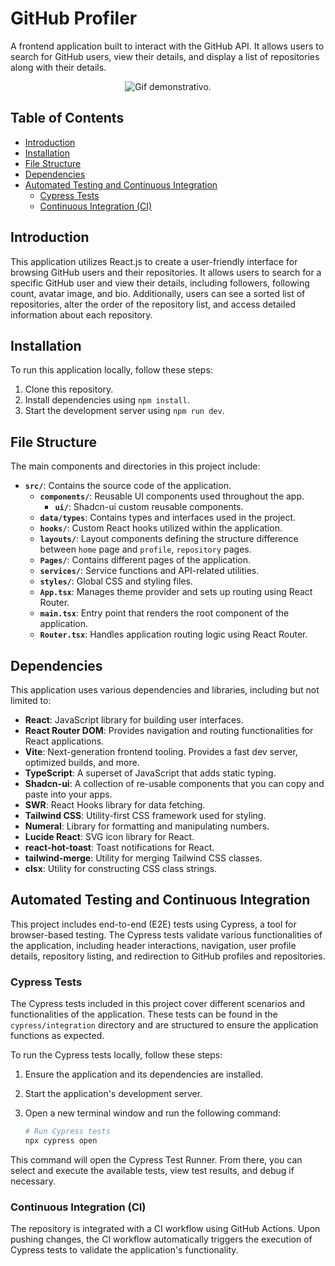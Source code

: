 # GitHub Profiler

A frontend application built to interact with the GitHub API. It allows users to search for GitHub users, view their details, and display a list of repositories along with their details.

<p align="center">
  <img src="https://github.com/user-attachments/assets/4f2ce568-e313-44ea-a497-d6469c6e6010" alt="Gif demonstrativo.">
</p>

## Table of Contents

- [Introduction](#introduction)
- [Installation](#installation)
- [File Structure](#file-structure)
- [Dependencies](#dependencies)
- [Automated Testing and Continuous Integration](#automated-testing-and-continuous-integration)
  - [Cypress Tests](#cypress-tests)
  - [Continuous Integration (CI)](#continuous-integration-ci)

## Introduction

This application utilizes React.js to create a user-friendly interface for browsing GitHub users and their repositories. It allows users to search for a specific GitHub user and view their details, including followers, following count, avatar image, and bio. Additionally, users can see a sorted list of repositories, alter the order of the repository list, and access detailed information about each repository.

## Installation

To run this application locally, follow these steps:

1. Clone this repository.
2. Install dependencies using `npm install`.
3. Start the development server using `npm run dev`.

## File Structure

The main components and directories in this project include:

- **`src/`**: Contains the source code of the application.
  - **`components/`**: Reusable UI components used throughout the app.
    - **`ui/`**: Shadcn-ui custom reusable components.
  - **`data/types`**: Contains types and interfaces used in the project.
  - **`hooks/`**: Custom React hooks utilized within the application.
  - **`layouts/`**: Layout components defining the structure difference between `home` page and `profile`, `repository` pages.
  - **`Pages/`**: Contains different pages of the application.
  - **`services/`**: Service functions and API-related utilities.
  - **`styles/`**: Global CSS and styling files.
  - **`App.tsx`**: Manages theme provider and sets up routing using React Router.
  - **`main.tsx`**: Entry point that renders the root component of the application.
  - **`Router.tsx`**: Handles application routing logic using React Router.

## Dependencies

This application uses various dependencies and libraries, including but not limited to:

- **React**: JavaScript library for building user interfaces.
- **React Router DOM**: Provides navigation and routing functionalities for React applications.
- **Vite**: Next-generation frontend tooling. Provides a fast dev server, optimized builds, and more.
- **TypeScript**: A superset of JavaScript that adds static typing.
- **Shadcn-ui**: A collection of re-usable components that you can copy and paste into your apps.
- **SWR**: React Hooks library for data fetching.
- **Tailwind CSS**: Utility-first CSS framework used for styling.
- **Numeral**: Library for formatting and manipulating numbers.
- **Lucide React**: SVG icon library for React.
- **react-hot-toast**: Toast notifications for React.
- **tailwind-merge**: Utility for merging Tailwind CSS classes.
- **clsx**: Utility for constructing CSS class strings.

## Automated Testing and Continuous Integration

This project includes end-to-end (E2E) tests using Cypress, a tool for browser-based testing. The Cypress tests validate various functionalities of the application, including header interactions, navigation, user profile details, repository listing, and redirection to GitHub profiles and repositories.

### Cypress Tests

The Cypress tests included in this project cover different scenarios and functionalities of the application. These tests can be found in the `cypress/integration` directory and are structured to ensure the application functions as expected.


To run the Cypress tests locally, follow these steps:

1. Ensure the application and its dependencies are installed.
2. Start the application's development server.
3. Open a new terminal window and run the following command:

   ```bash
   # Run Cypress tests
   npx cypress open
   ```
This command will open the Cypress Test Runner. From there, you can select and execute the available tests, view test results, and debug if necessary.


### Continuous Integration (CI)

The repository is integrated with a CI workflow using GitHub Actions. Upon pushing changes, the CI workflow automatically triggers the execution of Cypress tests to validate the application's functionality.
